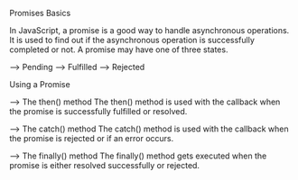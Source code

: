 Promises Basics

In JavaScript, a promise is a good way to handle asynchronous operations. It is used to find out if the asynchronous operation is successfully completed or not.
A promise may have one of three states.

--> Pending
--> Fulfilled
--> Rejected

Using a Promise

--> The then() method
The then() method is used with the callback when the promise is successfully fulfilled or resolved.

--> The catch() method
The catch() method is used with the callback when the promise is rejected or if an error occurs.

--> The finally() method
The finally() method gets executed when the promise is either resolved successfully or rejected.
